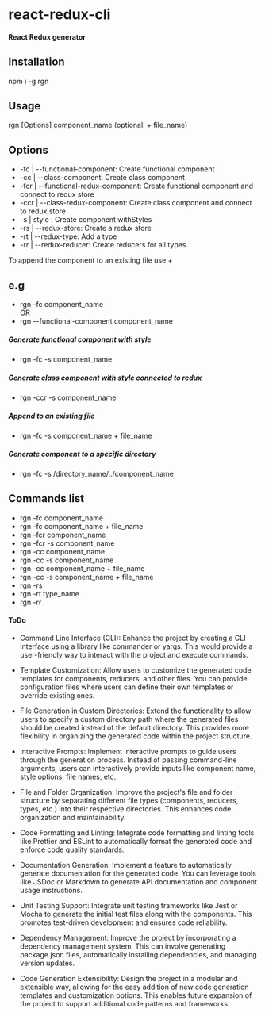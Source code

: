 # react-redux-cli

#### React Redux generator

## Installation

npm i -g rgn

## Usage

rgn [Options] component_name (optional: + file_name)

## Options

- -fc | --functional-component: Create functional component
- -cc | --class-component: Create class component
- -fcr | --functional-redux-component: Create functional component and connect to redux store
- -ccr | --class-redux-component: Create class component and connect to redux store
- -s | style : Create component withStyles
- -rs | --redux-store: Create a redux store
- -rt | --redux-type: Add a type
- -rr | --redux-reducer: Create reducers for all types

To append the component to an existing file use +

## e.g

- rgn -fc component_name</br>
  OR
- rgn --functional-component component_name</br>

##### Generate functional component with style

- rgn -fc -s component_name</br>

##### Generate class component with style connected to redux

- rgn -ccr -s component_name</br>

##### Append to an existing file

- rgn -fc -s component_name + file_name</br>

##### Generate component to a specific directory

- rgn -fc -s /directory_name/../component_name</br>

## Commands list

- rgn -fc component_name
- rgn -fc component_name + file_name
- rgn -fcr component_name
- rgn -fcr -s component_name
- rgn -cc component_name
- rgn -cc -s component_name
- rgn -cc component_name + file_name
- rgn -cc -s component_name + file_name
- rgn -rs
- rgn -rt type_name
- rgn -rr

#### ToDo

- Command Line Interface (CLI): Enhance the project by creating a CLI interface using a library like commander or yargs. This would provide a user-friendly way to interact with the project and execute commands.

- Template Customization: Allow users to customize the generated code templates for components, reducers, and other files. You can provide configuration files where users can define their own templates or override existing ones.

- File Generation in Custom Directories: Extend the functionality to allow users to specify a custom directory path where the generated files should be created instead of the default directory. This provides more flexibility in organizing the generated code within the project structure.

- Interactive Prompts: Implement interactive prompts to guide users through the generation process. Instead of passing command-line arguments, users can interactively provide inputs like component name, style options, file names, etc.

- File and Folder Organization: Improve the project's file and folder structure by separating different file types (components, reducers, types, etc.) into their respective directories. This enhances code organization and maintainability.

- Code Formatting and Linting: Integrate code formatting and linting tools like Prettier and ESLint to automatically format the generated code and enforce code quality standards.

- Documentation Generation: Implement a feature to automatically generate documentation for the generated code. You can leverage tools like JSDoc or Markdown to generate API documentation and component usage instructions.

- Unit Testing Support: Integrate unit testing frameworks like Jest or Mocha to generate the initial test files along with the components. This promotes test-driven development and ensures code reliability.

- Dependency Management: Improve the project by incorporating a dependency management system. This can involve generating package.json files, automatically installing dependencies, and managing version updates.

- Code Generation Extensibility: Design the project in a modular and extensible way, allowing for the easy addition of new code generation templates and customization options. This enables future expansion of the project to support additional code patterns and frameworks.
